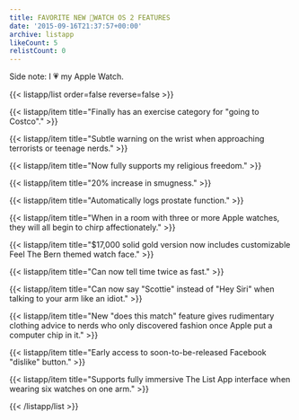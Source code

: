 ```yaml
---
title: FAVORITE NEW WATCH OS 2 FEATURES
date: '2015-09-16T21:37:57+00:00'
archive: listapp
likeCount: 5
relistCount: 0
---
```


Side note: I 💗 my Apple Watch.

<!--more-->

{{< listapp/list order=false reverse=false >}}

   {{< listapp/item title="Finally has an exercise category for \"going to Costco\"." >}}

   {{< listapp/item title="Subtle warning on the wrist when approaching terrorists or teenage nerds." >}}

   {{< listapp/item title="Now fully supports my religious freedom." >}}

   {{< listapp/item title="20% increase in smugness." >}}

   {{< listapp/item title="Automatically logs prostate function." >}}

   {{< listapp/item title="When in a room with three or more Apple watches, they will all begin to chirp affectionately." >}}

   {{< listapp/item title="$17,000 solid gold version now includes customizable Feel The Bern themed watch face." >}}

   {{< listapp/item title="Can now tell time twice as fast." >}}

   {{< listapp/item title="Can now say \"Scottie\" instead of \"Hey Siri\" when talking to your arm like an idiot." >}}

   {{< listapp/item title="New \"does this match\" feature gives rudimentary clothing advice to nerds who only discovered fashion once Apple put a computer chip in it." >}}

   {{< listapp/item title="Early access to soon-to-be-released Facebook \"dislike\" button." >}}

   {{< listapp/item title="Supports fully immersive The List App interface when wearing six watches on one arm." >}}

{{< /listapp/list >}}
